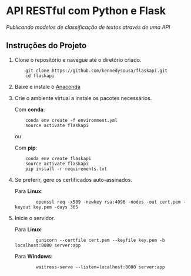 # API RESTful com Python e Flask
_Publicando modelos de classificação de textos através de uma API_

## Instruções do Projeto

1. Clone o repositório e navegue até o diretório criado.

	```	
		git clone https://github.com/kennedysousa/flaskapi.git
		cd flaskapi
	```

2. Baixe e instale o [Anaconda](https://www.anaconda.com/download/)

3. Crie o ambiente virtual a instale os pacotes necessários.

    Com __conda__:
	```
		conda env create -f environment.yml
		source activate flaskapi
	```
    
    ou

    Com __pip__:
	```
		conda env create flaskapi
		source activate flaskapi
		pip install -r requirements.txt
	```

4. Se preferir, gere os certificados auto-assinados.

    Para __Linux__:
    ```
        	openssl req -x509 -newkey rsa:4096 -nodes -out cert.pem -keyout key.pem -days 365
    ```

5. Inicie o servidor.

    Para __Linux__:
    ```
        	gunicorn --certfile cert.pem --keyfile key.pem -b localhost:8080 server:app
    ```
    
    Para __Windows__:
    ```
        	waitress-serve --listen=localhost:8080 server:app
    ```
